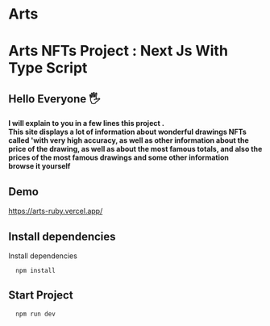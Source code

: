 # Arts

<h1> Arts NFTs Project : Next Js  With Type Script</h1>

## Hello Everyone 🖐

<h4>
 I will explain to you in a few lines this project . <br/>
This site displays a lot of information about wonderful drawings  NFTs called 'with very high accuracy, as well as other information about the price of the drawing, as well as about the most famous totals, and also the prices of the most famous drawings and some other information
   <br/>
  browse it yourself
 </h4>

## Demo

https://arts-ruby.vercel.app/

## Install dependencies

Install dependencies

```
  npm install
```

## Start Project

```
  npm run dev
```
